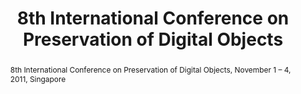 ---
abstract: '8th International Conference on Preservation of Digital Objects, November
  1 – 4, 2011, Singapore '
creators:
- Borbinha, José
- Buddharaju, Raju
- Khoo, Christopher
- Sugimoto, Shigeo
- Foo, Schubert
- Jatowt, Adam
date: null
document_url: https://services.phaidra.univie.ac.at/api/object/o:294293/download
grand_parent: iPRES
institutions: []
keywords:
- singapore
- digital preservation
landing_page_url: https://phaidra.univie.ac.at/o:294293
language: eng
layout: publication
license: CC BY-SA 3.0 AT
notes_url: null
parent: iPRES 2011
presentation_url: null
publication_type: proceedings
size: 16588478
source_name: iPRES
title: 8th International Conference on Preservation of Digital Objects
year: 2011
---